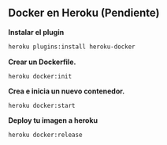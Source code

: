 ##  Docker en Heroku (Pendiente)

**Instalar el plugin**
```sh
heroku plugins:install heroku-docker
```

**Crear un Dockerfile.**
```
heroku docker:init
```

**Crea e inicia un nuevo contenedor.**
```
heroku docker:start
```

**Deploy tu imagen a heroku**
```
heroku docker:release
```
